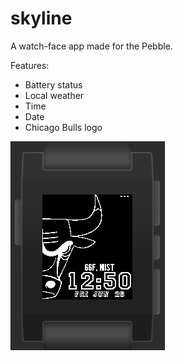 # skyline
A watch-face app made for the Pebble.

Features:
- Battery status
- Local weather
- Time
- Date
- Chicago Bulls logo

![alt tag](imgs/preview.png)
